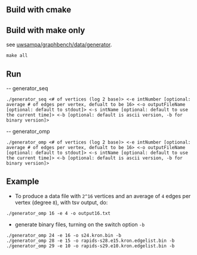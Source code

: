 ## Build with cmake

## Build with make only 

see [uwsampa/graphbench/data/generator](https://github.com/uwsampa/graphbench/tree/master/data/generator). 

```
make all
```

## Run 

-- generator_seq

```
./generator_seq <# of vertices (log 2 base)> <-e intNumber [optional: average # of edges per vertex, defualt to be 16> <-o outputFileName [optional: default to stdout]> <-s intName [optional: default to use the current time]> <-b [optional: default is ascii version, -b for binary version]>
```

-- generator_omp

```
./generator_omp <# of vertices (log 2 base)> <-e intNumber [optional: average # of edges per vertex, defualt to be 16> <-o outputFileName [optional: default to stdout]> <-s intName [optional: default to use the current time]> <-b [optional: default is ascii version, -b for binary version]>
```

## Example

* To produce a data file with `2^16` vertices and an average of `4` edges per vertex (degree `8`), with tsv output, do:

```
./generator_omp	16 -e 4 -o output16.txt
```

* generate binary files, turning on the switch option `-b`

```
./generator_omp 24 -e 16 -o s24.kron.bin -b
./generator_omp 28 -e 15 -o rapids-s28.e15.kron.edgelist.bin -b
./generator_omp 29 -e 10 -o rapids-s29.e10.kron.edgelist.bin -b
```